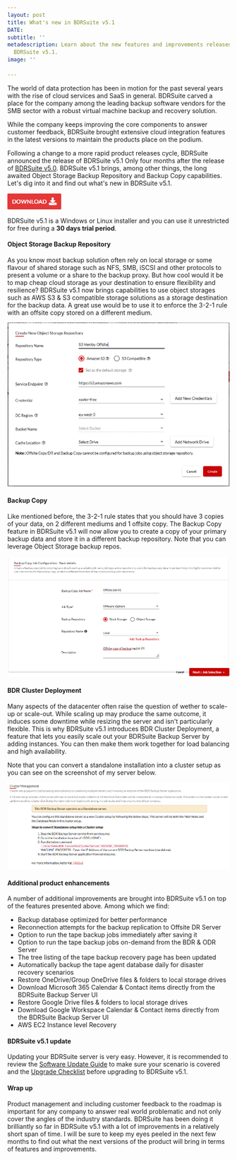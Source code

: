 ```yaml
---
layout: post
title: What's new in BDRSuite v5.1
DATE: 
subtitle: ''
metadescription: Learn about the new features and improvements released with BDRSuite
  BDRSuite v5.1.
image: ''

---
```

The world of data protection has been in motion for the past several years with the rise of cloud services and SaaS in general. BDRSuite carved a place for the company among the leading backup software vendors for the SMB sector with a robust virtual machine backup and recovery solution.

While the company keeps improving the core components to answer customer feedback, BDRSuite brought extensive cloud integration features in the latest versions to maintain the products place on the podium.

Following a change to a more rapid product releases cycle, BDRSuite announced the release of BDRSuite v5.1 Only four months after the release of [BDRSuite v5.0](https://www.vxav.fr/2021-10-11-vembu-bdr-suite-v5.0-ga-release/). BDRSuite v5.1 brings, among other things, the long awaited Object Storage Backup Repository and Backup Copy capabilities. Let's dig into it and find out what's new in BDRSuite v5.1.

[![](/img/vembu-download.png)](https://www.bdrsuite.com/vembu-bdr-suite-download/#)

BDRSuite v5.1 is a Windows or Linux installer and you can use it unrestricted for free during a **30 days trial period**.

#### Object Storage Backup Repository

As you know most backup solution often rely on local storage or some flavour of shared storage such as NFS, SMB, iSCSI and other protocols to present a volume or a share to the backup proxy. But how cool would it be to map cheap cloud storage as your destination to ensure flexibility and resilience? BDRSuite v5.1 now brings capabilities to use object storages such as AWS S3 & S3 compatible storage solutions as a storage destination for the backup data. A great use would be to use it to enforce the 3-2-1 rule with an offsite copy stored on a different medium.

![](/img/vembu5-11.png)

#### Backup Copy

Like mentioned before, the 3-2-1 rule states that you should have 3 copies of your data, on 2 different mediums and 1 offsite copy. The Backup Copy feature in BDRSuite v5.1 will now allow you to create a copy of your primary backup data and store it in a different backup repository. Note that you can leverage Object Storage backup repos.

![](/img/vembu5-12.png)

#### BDR Cluster Deployment

Many aspects of the datacenter often raise the question of wether to scale-up or scale-out. While scaling up may produce the same outcome, it induces some downtime while resizing the server and isn't particularly flexible. This is why BDRSuite v5.1 introduces BDR Cluster Deployment, a feature that lets you easily scale out your BDRSuite Backup Server by adding instances. You can then make them work together for load balancing and high availability.

Note that you can convert a standalone installation into a cluster setup as you can see on the screenshot of my server below.

![](/img/vembu5-13.png)

#### Additional product enhancements

A number of additional improvements are brought into BDRSuite v5.1 on top of the features presented above. Among which we find:

* Backup database optimized for better performance
* Reconnection attempts for the backup replication to Offsite DR Server
* Option to run the tape backup jobs immediately after saving it
* Option to run the tape backup jobs on-demand from the BDR & ODR Server
* The tree listing of the tape backup recovery page has been updated
* Automatically backup the tape agent database daily for disaster recovery scenarios
* Restore OneDrive/Group OneDrive files & folders to local storage drives
* Download Microsoft 365 Calendar & Contact items directly from the BDRSuite Backup Server UI
* Restore Google Drive files & folders to local storage drives
* Download Google Workspace Calendar & Contact items directly from the BDRSuite Backup Server UI
* AWS EC2 Instance level Recovery

#### BDRSuite v5.1 update

Updating your BDRSuite server is very easy. However, it is recommended to review the [Software Update Guide](https://www.bdrsuite.com/pdf/release-notes/vembu-bdr-automatic-software-update.pdf) to make sure your scenario is covered and the [Upgrade Checklist](https://www.bdrsuite.com/pdf/release-notes/vembu-bdr-suite-v5-0-ga-pre-and-post-checklist.pdf) before upgrading to BDRSuite v5.1.

#### Wrap up

Product management and including customer feedback to the roadmap is important for any company to answer real world problematic and not only cover the angles of the industry standards. BDRSuite has been doing it brilliantly so far in BDRSuite v5.1 with a lot of improvements in a relatively short span of time. I will be sure to keep my eyes peeled in the next few months to find out what the next versions of the product will bring in terms of features and improvements.